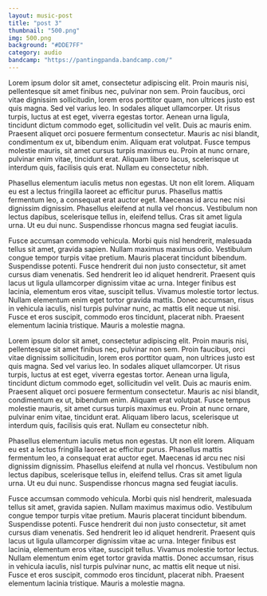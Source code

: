 ```yaml
---
layout: music-post
title: "post 3" 
thumbnail: "500.png"
img: 500.png
background: "#DDE7FF"
category: audio
bandcamp: "https://pantingpanda.bandcamp.com/"
---
```


 Lorem ipsum dolor sit amet, consectetur adipiscing elit. Proin mauris nisi, pellentesque sit amet finibus nec, pulvinar non sem. Proin faucibus, orci vitae dignissim sollicitudin, lorem eros porttitor quam, non ultrices justo est quis magna. Sed vel varius leo. In sodales aliquet ullamcorper. Ut risus turpis, luctus at est eget, viverra egestas tortor. Aenean urna ligula, tincidunt dictum commodo eget, sollicitudin vel velit. Duis ac mauris enim. Praesent aliquet orci posuere fermentum consectetur. Mauris ac nisi blandit, condimentum ex ut, bibendum enim. Aliquam erat volutpat. Fusce tempus molestie mauris, sit amet cursus turpis maximus eu. Proin at nunc ornare, pulvinar enim vitae, tincidunt erat. Aliquam libero lacus, scelerisque ut interdum quis, facilisis quis erat. Nullam eu consectetur nibh.

Phasellus elementum iaculis metus non egestas. Ut non elit lorem. Aliquam eu est a lectus fringilla laoreet ac efficitur purus. Phasellus mattis fermentum leo, a consequat erat auctor eget. Maecenas id arcu nec nisi dignissim dignissim. Phasellus eleifend at nulla vel rhoncus. Vestibulum non lectus dapibus, scelerisque tellus in, eleifend tellus. Cras sit amet ligula urna. Ut eu dui nunc. Suspendisse rhoncus magna sed feugiat iaculis.

Fusce accumsan commodo vehicula. Morbi quis nisl hendrerit, malesuada tellus sit amet, gravida sapien. Nullam maximus maximus odio. Vestibulum congue tempor turpis vitae pretium. Mauris placerat tincidunt bibendum. Suspendisse potenti. Fusce hendrerit dui non justo consectetur, sit amet cursus diam venenatis. Sed hendrerit leo id aliquet hendrerit. Praesent quis lacus ut ligula ullamcorper dignissim vitae ac urna. Integer finibus est lacinia, elementum eros vitae, suscipit tellus. Vivamus molestie tortor lectus. Nullam elementum enim eget tortor gravida mattis. Donec accumsan, risus in vehicula iaculis, nisl turpis pulvinar nunc, ac mattis elit neque ut nisi. Fusce et eros suscipit, commodo eros tincidunt, placerat nibh. Praesent elementum lacinia tristique. Mauris a molestie magna. 

Lorem ipsum dolor sit amet, consectetur adipiscing elit. Proin mauris nisi, pellentesque sit amet finibus nec, pulvinar non sem. Proin faucibus, orci vitae dignissim sollicitudin, lorem eros porttitor quam, non ultrices justo est quis magna. Sed vel varius leo. In sodales aliquet ullamcorper. Ut risus turpis, luctus at est eget, viverra egestas tortor. Aenean urna ligula, tincidunt dictum commodo eget, sollicitudin vel velit. Duis ac mauris enim. Praesent aliquet orci posuere fermentum consectetur. Mauris ac nisi blandit, condimentum ex ut, bibendum enim. Aliquam erat volutpat. Fusce tempus molestie mauris, sit amet cursus turpis maximus eu. Proin at nunc ornare, pulvinar enim vitae, tincidunt erat. Aliquam libero lacus, scelerisque ut interdum quis, facilisis quis erat. Nullam eu consectetur nibh.

Phasellus elementum iaculis metus non egestas. Ut non elit lorem. Aliquam eu est a lectus fringilla laoreet ac efficitur purus. Phasellus mattis fermentum leo, a consequat erat auctor eget. Maecenas id arcu nec nisi dignissim dignissim. Phasellus eleifend at nulla vel rhoncus. Vestibulum non lectus dapibus, scelerisque tellus in, eleifend tellus. Cras sit amet ligula urna. Ut eu dui nunc. Suspendisse rhoncus magna sed feugiat iaculis.

Fusce accumsan commodo vehicula. Morbi quis nisl hendrerit, malesuada tellus sit amet, gravida sapien. Nullam maximus maximus odio. Vestibulum congue tempor turpis vitae pretium. Mauris placerat tincidunt bibendum. Suspendisse potenti. Fusce hendrerit dui non justo consectetur, sit amet cursus diam venenatis. Sed hendrerit leo id aliquet hendrerit. Praesent quis lacus ut ligula ullamcorper dignissim vitae ac urna. Integer finibus est lacinia, elementum eros vitae, suscipit tellus. Vivamus molestie tortor lectus. Nullam elementum enim eget tortor gravida mattis. Donec accumsan, risus in vehicula iaculis, nisl turpis pulvinar nunc, ac mattis elit neque ut nisi. Fusce et eros suscipit, commodo eros tincidunt, placerat nibh. Praesent elementum lacinia tristique. Mauris a molestie magna. 